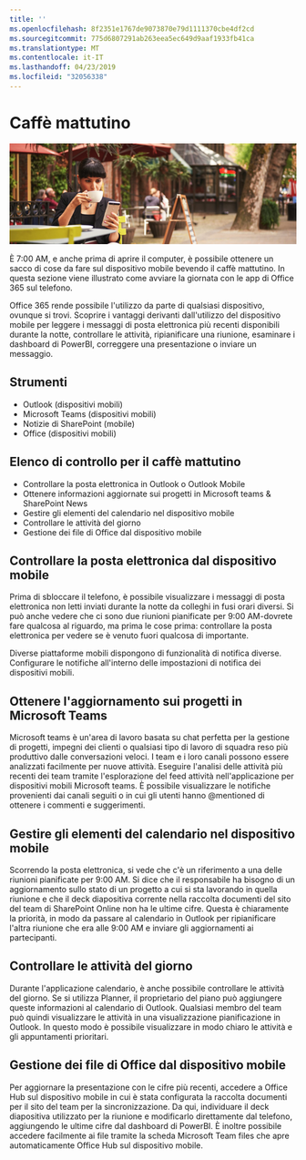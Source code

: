 ```yaml
---
title: ''
ms.openlocfilehash: 8f2351e1767de9073870e79d1111370cbe4df2cd
ms.sourcegitcommit: 775d6807291ab263eea5ec649d9aaf1933fb41ca
ms.translationtype: MT
ms.contentlocale: it-IT
ms.lasthandoff: 04/23/2019
ms.locfileid: "32056338"
---
```

# <a name="during-morning-coffee"></a>Caffè mattutino

![Visualizzazione caffè mattutino](media/ditl_coffee.png)

È 7:00 AM, e anche prima di aprire il computer, è possibile ottenere un sacco di cose da fare sul dispositivo mobile bevendo il caffè mattutino. In questa sezione viene illustrato come avviare la giornata con le app di Office 365 sul telefono.

Office 365 rende possibile l'utilizzo da parte di qualsiasi dispositivo, ovunque si trovi. Scoprire i vantaggi derivanti dall'utilizzo del dispositivo mobile per leggere i messaggi di posta elettronica più recenti disponibili durante la notte, controllare le attività, ripianificare una riunione, esaminare i dashboard di PowerBI, correggere una presentazione o inviare un messaggio. 

## <a name="tools"></a>Strumenti
- Outlook (dispositivi mobili)
- Microsoft Teams (dispositivi mobili)
- Notizie di SharePoint (mobile)
- Office (dispositivi mobili)

## <a name="checklist-for-your-morning-coffee"></a>Elenco di controllo per il caffè mattutino
- Controllare la posta elettronica in Outlook o Outlook Mobile
- Ottenere informazioni aggiornate sui progetti in Microsoft teams & SharePoint News
- Gestire gli elementi del calendario nel dispositivo mobile
- Controllare le attività del giorno
- Gestione dei file di Office dal dispositivo mobile 

## <a name="check-mail-from-your-mobile-device"></a>Controllare la posta elettronica dal dispositivo mobile
Prima di sbloccare il telefono, è possibile visualizzare i messaggi di posta elettronica non letti inviati durante la notte da colleghi in fusi orari diversi. Si può anche vedere che ci sono due riunioni pianificate per 9:00 AM-dovrete fare qualcosa al riguardo, ma prima le cose prima: controllare la posta elettronica per vedere se è venuto fuori qualcosa di importante.

Diverse piattaforme mobili dispongono di funzionalità di notifica diverse. Configurare le notifiche all'interno delle impostazioni di notifica dei dispositivi mobili. 

## <a name="get-up-to-date-on-projects-in-microsoft-teams"></a>Ottenere l'aggiornamento sui progetti in Microsoft Teams
Microsoft teams è un'area di lavoro basata su chat perfetta per la gestione di progetti, impegni dei clienti o qualsiasi tipo di lavoro di squadra reso più produttivo dalle conversazioni veloci. I team e i loro canali possono essere analizzati facilmente per nuove attività. Eseguire l'analisi delle attività più recenti dei team tramite l'esplorazione del feed attività nell'applicazione per dispositivi mobili Microsoft teams. È possibile visualizzare le notifiche provenienti dai canali seguiti o in cui gli utenti hanno @mentioned di ottenere i commenti e suggerimenti.  

## <a name="manage-calendar-items-on-your-mobile-device"></a>Gestire gli elementi del calendario nel dispositivo mobile
Scorrendo la posta elettronica, si vede che c'è un riferimento a una delle riunioni pianificate per 9:00 AM. Si dice che il responsabile ha bisogno di un aggiornamento sullo stato di un progetto a cui si sta lavorando in quella riunione e che il deck diapositiva corrente nella raccolta documenti del sito del team di SharePoint Online non ha le ultime cifre. Questa è chiaramente la priorità, in modo da passare al calendario in Outlook per ripianificare l'altra riunione che era alle 9:00 AM e inviare gli aggiornamenti ai partecipanti.

## <a name="check-tasks-for-the-day"></a>Controllare le attività del giorno
Durante l'applicazione calendario, è anche possibile controllare le attività del giorno. Se si utilizza Planner, il proprietario del piano può aggiungere queste informazioni al calendario di Outlook. Qualsiasi membro del team può quindi visualizzare le attività in una visualizzazione pianificazione in Outlook. In questo modo è possibile visualizzare in modo chiaro le attività e gli appuntamenti prioritari.  

## <a name="manage-office-files-from-your-mobile-device"></a>Gestione dei file di Office dal dispositivo mobile
Per aggiornare la presentazione con le cifre più recenti, accedere a Office Hub sul dispositivo mobile in cui è stata configurata la raccolta documenti per il sito del team per la sincronizzazione. Da qui, individuare il deck diapositiva utilizzato per la riunione e modificarlo direttamente dal telefono, aggiungendo le ultime cifre dal dashboard di PowerBI. È inoltre possibile accedere facilmente ai file tramite la scheda Microsoft Team files che apre automaticamente Office Hub sul dispositivo mobile. 
